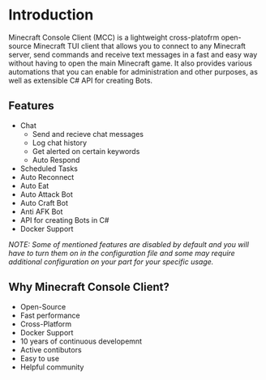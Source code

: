 # Introduction

Minecraft Console Client (MCC) is a lightweight cross-platofrm open-source Minecraft TUI client that allows you to connect to any Minecraft server, send commands and receive text messages in a fast and easy way without having to open the main Minecraft game. It also provides various automations that you can enable for administration and other purposes, as well as extensible C# API for creating Bots.

## Features

- Chat
    - Send and recieve chat messages
    - Log chat history
    - Get alerted on certain keywords
    - Auto Respond
- Scheduled Tasks
- Auto Reconnect
- Auto Eat
- Auto Attack Bot
- Auto Craft Bot
- Anti AFK Bot
- API for creating Bots in C#
- Docker Support

*NOTE: Some of mentioned features are disabled by default and you will have to turn them on in the configuration file and some may require additional configuration on your part for your specific usage.*

## Why Minecraft Console Client?

- Open-Source
- Fast performance
- Cross-Platform
- Docker Support
- 10 years of continuous developemnt
- Active contibutors
- Easy to use
- Helpful community